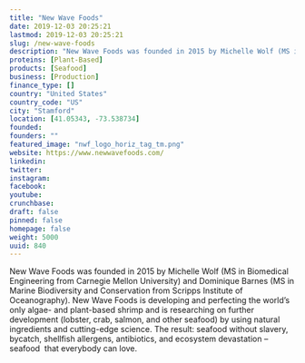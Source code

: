 ```yaml
---
title: "New Wave Foods"
date: 2019-12-03 20:25:21
lastmod: 2019-12-03 20:25:21
slug: /new-wave-foods
description: "New Wave Foods was founded in 2015 by Michelle Wolf (MS in Biomedical Engineering from Carnegie Mellon University) and Dominique Barnes (MS in Marine Biodiversity and Conservation from Scripps Institute of Oceanography). New Wave Foods is developing and perfecting the world’s only algae- and plant-based shrimp and is researching on further development (lobster, crab, salmon, and other seafood) by using natural ingredients and cutting-edge science. The result: seafood without slavery, bycatch, shellfish allergens, antibiotics, and ecosystem devastation – seafood  that everybody can love."
proteins: [Plant-Based]
products: [Seafood]
business: [Production]
finance_type: []
country: "United States"
country_code: "US"
city: "Stamford"
location: [41.05343, -73.538734]
founded: 
founders: ""
featured_image: "nwf_logo_horiz_tag_tm.png"
website: https://www.newwavefoods.com/
linkedin: 
twitter: 
instagram: 
facebook: 
youtube: 
crunchbase: 
draft: false
pinned: false
homepage: false
weight: 5000
uuid: 840
---
```

New Wave Foods was founded in 2015 by Michelle Wolf (MS in Biomedical Engineering from Carnegie Mellon University) and Dominique Barnes (MS in Marine Biodiversity and Conservation from Scripps Institute of Oceanography). New Wave Foods is developing and perfecting the world’s only algae- and plant-based shrimp and is researching on further development (lobster, crab, salmon, and other seafood) by using natural ingredients and cutting-edge science. The result: seafood without slavery, bycatch, shellfish allergens, antibiotics, and ecosystem devastation – seafood  that everybody can love.
